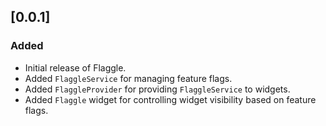 ## [0.0.1]

### Added

- Initial release of Flaggle.
- Added `FlaggleService` for managing feature flags.
- Added `FlaggleProvider` for providing `FlaggleService` to widgets.
- Added `Flaggle` widget for controlling widget visibility based on feature flags.
